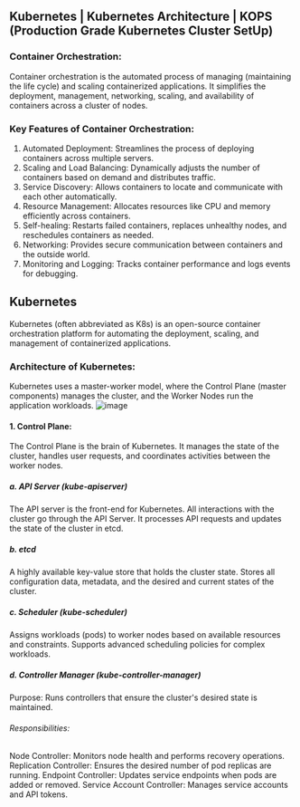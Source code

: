 ## Kubernetes | Kubernetes Architecture | KOPS (Production Grade Kubernetes Cluster SetUp)

### Container Orchestration: 
Container orchestration is the automated process of managing (maintaining the life cycle) and scaling containerized applications. It simplifies the deployment, management, networking, scaling, and availability of containers across a cluster of nodes.
### Key Features of Container Orchestration:
1. Automated Deployment: Streamlines the process of deploying containers across multiple servers.
2. Scaling and Load Balancing: Dynamically adjusts the number of containers based on demand and distributes traffic.
3. Service Discovery: Allows containers to locate and communicate with each other automatically.
4. Resource Management: Allocates resources like CPU and memory efficiently across containers.
5. Self-healing: Restarts failed containers, replaces unhealthy nodes, and reschedules containers as needed.
6. Networking: Provides secure communication between containers and the outside world.
7. Monitoring and Logging: Tracks container performance and logs events for debugging.

## Kubernetes
Kubernetes (often abbreviated as K8s) is an open-source container orchestration platform for automating the deployment, scaling, and management of containerized applications. 
### Architecture of Kubernetes:
Kubernetes uses a master-worker model, where the Control Plane (master components) manages the cluster, and the Worker Nodes run the application workloads. 
![image](https://github.com/user-attachments/assets/dca62900-b30a-43bd-bb58-85bc882383a2)

#### 1. Control Plane:
The Control Plane is the brain of Kubernetes. It manages the state of the cluster, handles user requests, and coordinates activities between the worker nodes.
##### a. API Server (kube-apiserver)
The API server is the front-end for Kubernetes. All interactions with the cluster go through the API Server. It processes API requests and updates the state of the cluster in etcd.
##### b. etcd
A highly available key-value store that holds the cluster state. Stores all configuration data, metadata, and the desired and current states of the cluster.
##### c. Scheduler (kube-scheduler)
Assigns workloads (pods) to worker nodes based on available resources and constraints. Supports advanced scheduling policies for complex workloads.
##### d. Controller Manager (kube-controller-manager)
Purpose: Runs controllers that ensure the cluster's desired state is maintained.
  ###### Responsibilities:
  Node Controller: Monitors node health and performs recovery operations.
  Replication Controller: Ensures the desired number of pod replicas are running.
  Endpoint Controller: Updates service endpoints when pods are added or removed.
  Service Account Controller: Manages service accounts and API tokens.
